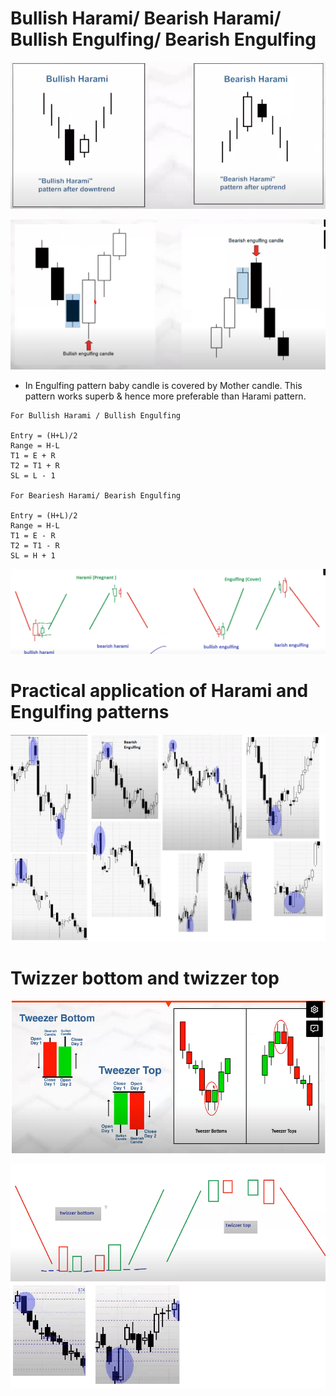 # Bullish Harami/ Bearish Harami/ Bullish Engulfing/ Bearish Engulfing

![](../files/029-mastery.png)

![](../files/031-mastery.png)

* In Engulfing pattern baby candle is covered by Mother candle. This pattern works superb & hence more preferable than Harami pattern.

```
For Bullish Harami / Bullish Engulfing

Entry = (H+L)/2
Range = H-L
T1 = E + R
T2 = T1 + R
SL = L - 1

For Beariesh Harami/ Bearish Engulfing

Entry = (H+L)/2
Range = H-L
T1 = E - R
T2 = T1 - R
SL = H + 1

```

![](../files/030-mastery.png)



# Practical application of Harami and Engulfing patterns

![](../files/032-mastery.png)

# Twizzer bottom and twizzer top

![](../files/033-mastery.png)

![](../files/034-mastery.png)

